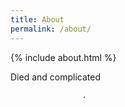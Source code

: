 ```yaml
---
title: About
permalink: /about/
---
```


{% include about.html %}

Died and complicated 
         
               
                   
                    
                    
                    
                    
                    
                    
                    
                    
                    
                    .
